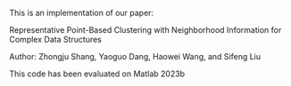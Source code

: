 This is an implementation of our paper:

Representative Point-Based Clustering with Neighborhood Information for Complex Data Structures

Author: Zhongju Shang, Yaoguo Dang, Haowei Wang, and Sifeng Liu 

This code has been evaluated on Matlab 2023b
